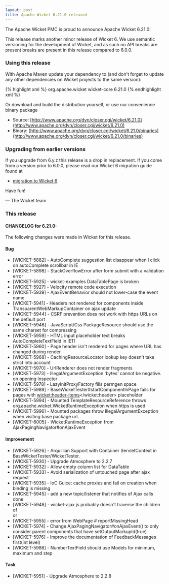 ```yaml
---
layout: post
title: Apache Wicket 6.21.0 released
---
```


The Apache Wicket PMC is proud to announce Apache Wicket 6.21.0!

This release marks another minor release of Wicket 6. We
use semantic versioning for the development of Wicket, and as such no
API breaks are present breaks are present in this release compared to
6.0.0.

### Using this release

With Apache Maven update your dependency to (and don't forget to
update any other dependencies on Wicket projects to the same version):

{% highlight xml %}
<dependency>
<groupId>org.apache.wicket</groupId>
<artifactId>wicket-core</artifactId>
<version>6.21.0</version>
</dependency>
{% endhighlight xml %}

Or download and build the distribution yourself, or use our
convenience binary package

 * Source: [http://www.apache.org/dyn/closer.cgi/wicket/6.21.0](http://www.apache.org/dyn/closer.cgi/wicket/6.21.0)
 * Binary: [http://www.apache.org/dyn/closer.cgi/wicket/6.21.0/binaries](http://www.apache.org/dyn/closer.cgi/wicket/6.21.0/binaries)

### Upgrading from earlier versions

If you upgrade from 6.y.z this release is a drop in replacement. If
you come from a version prior to 6.0.0, please read our Wicket 6
migration guide found at

 * [migration to Wicket 6]( https://cwiki.apache.org/confluence/display/WICKET/Migration+to+Wicket+6.0)

Have fun!

— The Wicket team



### This release

#### CHANGELOG for 6.21.0:

The following changes were made in Wicket for this release.

#### Bug

* [WICKET-5882] - AutoComplete suggestion list disappear when I click on autoComplete scrollbar in IE
* [WICKET-5898] - StackOverflowError after form submit with a validation error
* [WICKET-5925] - wicket-examples DataTablePage is broken
* [WICKET-5927] - Velocity remote code execution
* [WICKET-5939] - AjaxEventBehavior should not lower-case the event name
* [WICKET-5941] - Headers not rendered for components inside TransparentWebMarkupContainer on ajax update
* [WICKET-5944] - CSRF prevention does not work with https URLs on the default port
* [WICKET-5946] - JavaScript/Css PackageResource should use the same charset for compressing
* [WICKET-5959] - HTML input placeholder text breaks AutoCompleteTextField in IE11
* [WICKET-5960] - Page header isn't rendered for pages where URL has changed during render
* [WICKET-5968] - CachingResourceLocator lookup key doesn't take strict into account
* [WICKET-5970] - UrlRenderer does not render fragments
* [WICKET-5973] - IllegalArgumentException 'bytes' cannot be negative. on opening Inspector
* [WICKET-5978] - LazyInitProxyFactory fills permgen space
* [WICKET-5989] - BaseWicketTester#startComponentInPage fails for pages with <wicket:header-items></wicket:header> placeholder
* [WICKET-5994] - Mounted TemplateResourceReference throws org.apache.wicket.WicketRuntimeException when https is used
* [WICKET-5996] - Mounted packages throw IllegalArgumentException when visiting base package url.
* [WICKET-6005] - WicketRuntimeException from AjaxPagingNavigator#onAjaxEvent

#### Improvement

* [WICKET-5926] - Arquillian Support with Container ServletContext in BaseWicketTester/WicketTester.
* [WICKET-5930] - Upgrade Atmosphere to 2.2.7
* [WICKET-5932] - Allow empty column list for DataTable
* [WICKET-5933] - Avoid serialization of untouched page after ajax request
* [WICKET-5935] - IoC Guice: cache proxies and fail on creation when binding is missing
* [WICKET-5945] - add a new topic/listener that notifies of Ajax calls done
* [WICKET-5948] - wicket-ajax.js probably doesn't traverse the children of <div> or <span>
* [WICKET-5955] - error from WebPage # reportMissingHead
* [WICKET-5974] - Change AjaxPagingNavigator#onAjaxEvent() to only consider parent components that have setOutputMarkupId(true)
* [WICKET-5976] - Improve the documentation of FeedbackMessages first(int level)
* [WICKET-5986] - NumberTextField<N> should use Models for minimum, maximum and step

#### Task

* [WICKET-5951] - Upgrade Atmosphere to 2.2.8
